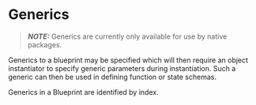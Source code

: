 # Generics

> **_NOTE:_** Generics are currently only available for use by native packages.

Generics to a blueprint may be specified which will then require an object instantiator to
specify generic parameters during instantiation. Such a generic can then be used in defining function
or state schemas.

Generics in a Blueprint are identified by index.